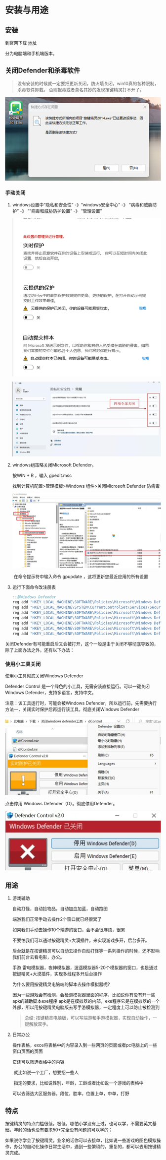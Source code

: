 # 安装与用途



## 安装

到官网下载 [地址](http://www.anjian.com/)

分为电脑端和手机端版本。



## 关闭Defender和杀毒软件

> 没有安装的时候就一定要把更新关闭，防火墙关闭，win10真的各种限制，杀毒软件卸载。  否则报毒或者莫名其妙的发现按键精灵打不开了。

![image-20240127060433022](./img/README/image-20240127060433022.png)

### 手动关闭

1. windows设置中“隐私和安全性” -》“windows安全中心” -》 “病毒和威胁防护” -》 ““病毒和威胁防护设置” -》 “管理设置”

   ![image-20240127114612676](./img/README/image-20240127114612676.png)

   ![image-20240127114722992](./img/README/image-20240127114722992.png)

2. windows组策略关闭Microsoft Defender。

   按WIN + R ，输入 gpedit.msc

   找到计算机配置>管理模板>Windows 组件>关闭Microsoft Defender 防病毒

   ![image-20240127115017421](./img/README/image-20240127115017421.png)

   ​	在命令提示符中输入命令  gpupdate  ，这将更新您最近应用的所有设置

3. 运行下面命令改注册表

   ```bat
   ::禁Windows Defender
   reg add "HKEY_LOCAL_MACHINE\SOFTWARE\Policies\Microsoft\Windows Defender" /v "DisableAntiSpyware" /t REG_DWORD /d 00000001 /f
   reg add "HKEY_LOCAL_MACHINE\SYSTEM\CurrentControlSet\Services\SecurityHealthService" /v "Start" /t REG_DWORD /d 00000004 /f
   reg add "HKEY_LOCAL_MACHINE\SOFTWARE\Policies\Microsoft\Windows Defender\Real-Time Protection" /v "DisableBehaviorMonitoring" /t REG_DWORD /d 00000001 /f
   reg add "HKEY_LOCAL_MACHINE\SOFTWARE\Policies\Microsoft\Windows Defender\Real-Time Protection" /v "DisableIOAVProtection" /t REG_DWORD /d 00000001 /f
   reg add "HKEY_LOCAL_MACHINE\SOFTWARE\Policies\Microsoft\Windows Defender\Real-Time Protection" /v "DisableOnAccessProtection" /t REG_DWORD /d 00000001 /f
   reg add "HKEY_LOCAL_MACHINE\SOFTWARE\Policies\Microsoft\Windows Defender\Real-Time Protection" /v "DisableRealtimeMonitoring" /t REG_DWORD /d 00000001 /f
   reg add "HKEY_LOCAL_MACHINE\SOFTWARE\Policies\Microsoft\Windows Defender\Real-Time Protection" /v "DisableScanOnRealtimeEnable" /t REG_DWORD /d 00000001 /f
   ```

关闭Defender有可能重启后又会被打开，这个一般是由于关闭不够彻底导致的，除了上面办法之外，还有以下办法：

### 使用小工具关闭

使用小工具彻底关闭Windows Defender

Defender Control 是一个绿色的小工具，无需安装直接运行。可以一键关闭Windows Defender，支持多语言，支持中文。

注意：该工具运行时，可能会被Windows Defender，所以运行前，先需要执行方法一，关闭实时保护后再运行该工具，彻底关闭Windows Defender

![image-20240127115509449](./img/README/image-20240127115509449.png)

点击停用 Windows Defender（D）。彻底停用Defender。

![image-20240127115537899](./img/README/image-20240127115537899.png)

## 用途

1. 游戏辅助

   自动打怪，自动捡物品，自动加血加蓝，自动跑图

   端游我们正常手动去操作2个窗口就已经很累了

   如果我们手动去操作10个端游的窗口，会不会很麻烦，很累

   不要怕我们可以通过按键精灵+大漠插件，来实现游戏多开，后台多开。

   后台就是在按键精灵可以自动去操作自动打怪等一系列操作的时候，还不影响我们前台去看电影，办公。

   手游 雷电模拟器，夜神模拟器，逍遥模拟器5-20个模拟器的窗口，也是通过按键精灵+大漠插件，实现多线程多开后台操作

   为什么要用按键精灵电脑端的脚本去操作模拟器呢?

   因为一些游戏会有检测，会检测模拟器里面的程序，比如说你有没有开一些apk的辅助脚本exe程序  apk是在模拟器的内部，exe程序它是在模拟器的一个外部，所以用按键精灵电脑版去写手游模拟器，一定程度上可以防止被检测到

   > 总结: 按键精灵电脑版，可以写端游和手游模拟器，实现自动操作，一键解放双手。

2. 日常办公

   操作表格，exce将表格中的内容录入到一些网页的页面或者pc电脑上的一些窗口页面的页面

   它还可以筛选表格中的内容

   ​	就比如说一个工厂，想要招一些人

   ​	指定的要求，比如说性别，年龄，工龄或者比如说一个游戏的表格中

   可以去筛选大区服务器，段位，胜率，位置上单，中单，打野

## 特点

按键精灵的特点门槛很低，极低，哪怕小学没有上过，也可以学，不需要英文基础，年龄的话也没有要求50+完全没有问题的可以学的；

如果说你学会了按键精灵，业余的话你可以去接单，比如说一些游戏的图色模拟操作，办公的自动化操作日常生活中，遇到一些繁琐的，重复的，都可以去用按键精灵完成。

